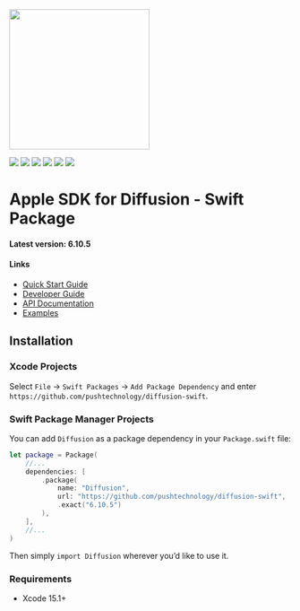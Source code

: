 
<img src="https://docs.pushtechnology.com/docs/6.10.5/manual/html/lib/img/logos/push-new.png" style="width:250px;"/>

<p/>

<p>
    <img src="https://img.shields.io/badge/Swift-5+-F06C33.svg" />
    <img src="https://img.shields.io/badge/iOS-15.0+-865EFC.svg" />
    <img src="https://img.shields.io/badge/iPadOS-15.0+-F65EFC.svg" />
    <img src="https://img.shields.io/badge/macOS-10.15+-179AC8.svg" />
    <img src="https://img.shields.io/badge/tvOS-15.0+-41465B.svg" />
    <a href="https://github.com/apple/swift-package-manager">
      <img src="https://img.shields.io/badge/spm-compatible-brightgreen.svg?style=flat" />
    </a>
</p>


<p align="center">


# Apple SDK for Diffusion - Swift Package

#### Latest version: 6.10.5

#### Links
- <a href="https://docs.pushtechnology.com/quickstart">Quick Start Guide</a>
- <a href="https://docs.pushtechnology.com/docs/6.10.5/manual/html/developerguide/developerguide_overview.html">Developer Guide</a>
- <a href="https://docs.pushtechnology.com/docs/6.10.5/apple">API Documentation</a>
- <a href="https://github.com/pushtechnology/diffusion-examples/tree/6.10/apple">Examples</a>


## Installation

### Xcode Projects

Select `File` -> `Swift Packages` -> `Add Package Dependency` and enter `https://github.com/pushtechnology/diffusion-swift`.


### Swift Package Manager Projects

You can add `Diffusion` as a package dependency in your `Package.swift` file:

```swift
let package = Package(
    //...
    dependencies: [
        .package(
            name: "Diffusion",
            url: "https://github.com/pushtechnology/diffusion-swift",
            .exact("6.10.5")
        ),
    ],
    //...
)
```

Then simply `import Diffusion` wherever you’d like to use it.


### Requirements

- Xcode 15.1+
